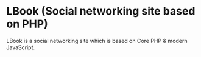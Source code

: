 # LBook (Social networking site based on PHP)

LBook is a social networking site which is based on Core PHP & modern JavaScript.
